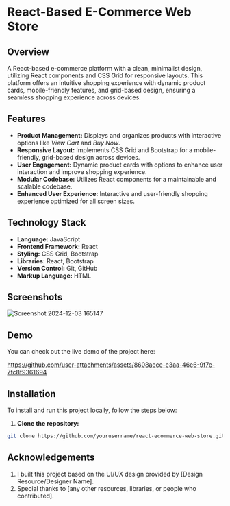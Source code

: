 # React-Based E-Commerce Web Store

## Overview

A React-based e-commerce platform with a clean, minimalist design, utilizing React components and CSS Grid for responsive layouts. This platform offers an intuitive shopping experience with dynamic product cards, mobile-friendly features, and grid-based design, ensuring a seamless shopping experience across devices.

## Features
- **Product Management:** Displays and organizes products with interactive options like *View Cart* and *Buy Now*.
- **Responsive Layout:** Implements CSS Grid and Bootstrap for a mobile-friendly, grid-based design across devices.
- **User Engagement:** Dynamic product cards with options to enhance user interaction and improve shopping experience.
- **Modular Codebase:** Utilizes React components for a maintainable and scalable codebase.
- **Enhanced User Experience:** Interactive and user-friendly shopping experience optimized for all screen sizes.

## Technology Stack
- **Language:** JavaScript
- **Frontend Framework:** React
- **Styling:** CSS Grid, Bootstrap
- **Libraries:** React, Bootstrap
- **Version Control:** Git, GitHub
- **Markup Language:** HTML


## Screenshots
![Screenshot 2024-12-03 165147](https://github.com/user-attachments/assets/6531c136-f082-48b6-81a4-1dc5443715b3)

## Demo
You can check out the live demo of the project here:

https://github.com/user-attachments/assets/8608aece-e3aa-46e6-9f7e-7fc8f9361694



## Installation

To install and run this project locally, follow the steps below:

1. **Clone the repository:**

```bash
git clone https://github.com/yourusername/react-ecommerce-web-store.git
```

## Acknowledgements

1. I built this project based on the UI/UX design provided by [Design Resource/Designer Name].
2. Special thanks to [any other resources, libraries, or people who contributed].

